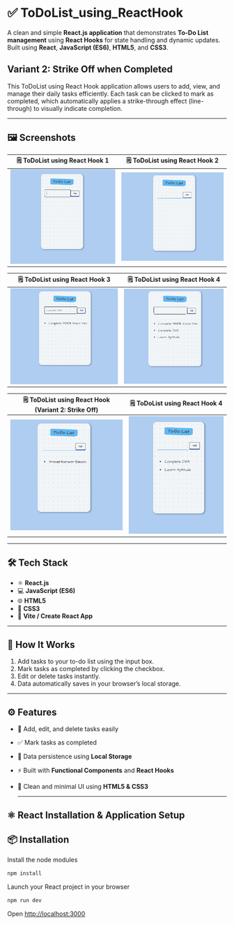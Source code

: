 # ✅ ToDoList_using_ReactHook

A clean and simple **React.js application** that demonstrates **To-Do List management** using **React Hooks** for state handling and dynamic updates.  
Built using **React**, **JavaScript (ES6)**, **HTML5**, and **CSS3**.

## Variant 2:  Strike Off when  Completed

This ToDoList using React Hook application allows users to add, view, and manage their daily tasks efficiently.
Each task can be clicked to mark as completed, which automatically applies a strike-through effect (line-through) to visually indicate completion.

---
## 🖼️ Screenshots  

| 🗒️ ToDoList using React Hook 1 | 🗒️ ToDoList using React Hook 2 |
|------------|------------|
| ![ToDoList 1](./imgg/tg1.png) | ![ToDoList 2](./imgg/tg2.png) |

| 🗒️ ToDoList using React Hook 3 | 🗒️ ToDoList using React Hook 4 |
|---------------|---------------|
| ![ToDoList 3](./imgg/tg3.png) | ![ToDoList 4](./imgg/tg4.png) |

| 🗒️ ToDoList using React Hook (Variant 2: Strike Off) | 🗒️ ToDoList using React Hook 4 |
|---------------|---------------|
| ![ToDoList 5](./imgg/tg5.png) | ![ToDoList 6](./imgg/tg6.png) |

---

## 🛠️ Tech Stack
- ⚛️ **React.js**  
- 💻 **JavaScript (ES6)**  
- 🌐 **HTML5**  
- 🎨 **CSS3**  
- 🚀 **Vite / Create React App**

---
## 🧠 How It Works

1. Add tasks to your to-do list using the input box.  
2. Mark tasks as completed by clicking the checkbox.  
3. Edit or delete tasks instantly.  
4. Data automatically saves in your browser’s local storage.


---

## ⚙️ Features

- 🧩 Add, edit, and delete tasks easily  
- ✅ Mark tasks as completed  
- 💾 Data persistence using **Local Storage**  
- ⚡ Built with **Functional Components** and **React Hooks**  
- 🎨 Clean and minimal UI using **HTML5 & CSS3**

  ---
## ⚛️ React Installation & Application Setup
## 📦 Installation


Install the node modules
```bash
npm install
```

Launch your React project in your browser
```bash
npm run dev
```
 Open [http://localhost:3000](http://localhost:3000)
